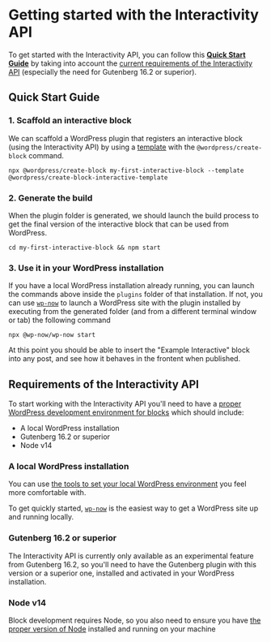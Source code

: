 # Getting started with the Interactivity API

To get started with the Interactivity API, you can follow this [**Quick Start Guide**](#) by taking into account the [current requirements of the Interactivity API](#) (especially the need for Gutenberg 16.2 or superior).

## Quick Start Guide

### 1. Scaffold an interactive block

We can scaffold a WordPress plugin that registers an interactive block (using the Interactivity API) by using a [template](https://www.npmjs.com/package/@wordpress/create-block-interactive-template) with the `@wordpress/create-block` command.

```
npx @wordpress/create-block my-first-interactive-block --template @wordpress/create-block-interactive-template
```

### 2. Generate the build 

When the plugin folder is generated, we should launch the build process to get the final version of the interactive block that can be used from WordPress. 

```
cd my-first-interactive-block && npm start
```

### 3. Use it in your WordPress installation 

If you have a local WordPress installation already running, you can launch the commands above inside the `plugins` folder of that installation. If not, you can use [`wp-now`](https://github.com/WordPress/playground-tools/tree/trunk/packages/wp-now) to launch a WordPress site with the plugin installed by executing from the generated folder (and from a different terminal window or tab) the following command

```
npx @wp-now/wp-now start 
```

At this point you should be able to insert the "Example Interactive" block into any post, and see how it behaves in the frontent when published. 

## Requirements of the Interactivity API

To start working with the Interactivity API you'll need to have a [proper WordPress development environment for blocks](https://developer.wordpress.org/block-editor/getting-started/devenv/) which should include:

- A local WordPress installation
- Gutenberg 16.2 or superior
- Node v14

### A local WordPress installation

You can use [the tools to set your local WordPress environment](https://developer.wordpress.org/block-editor/getting-started/devenv/#wordpress-development-site) you feel more comfortable with. 

To get quickly started, [`wp-now`](https://github.com/WordPress/playground-tools/tree/trunk/packages/wp-now) is the easiest way to get a WordPress site up and running locally. 

### Gutenberg 16.2 or superior

The Interactivity API is currently only available as an experimental feature from Gutenberg 16.2, so you'll need to have the Gutenberg plugin with this version or a superior one, installed and activated in your WordPress installation.

### Node v14

Block development requires Node, so you also need to ensure you have [the proper version of Node](https://developer.wordpress.org/block-editor/getting-started/devenv/#node-development-tools) installed and running on your machine